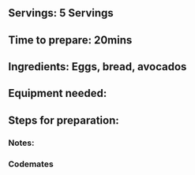 # 

## Servings: 5 Servings

## Time to prepare: 20mins

## Ingredients: Eggs, bread, avocados


## Equipment needed: 


## Steps for preparation:


### Notes:



### Codemates #
